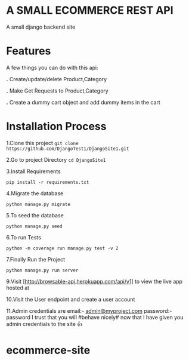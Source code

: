 # A SMALL ECOMMERCE REST API
 A small django backend site
# Features

A few things you can do with this api:

  **.** Create/update/delete Product,Category
  
  **.** Make Get Requests to Product,Category
  
  **.** Create a dummy cart object and add dummy items in the cart
 
# Installation Process 

1.Clone this project ``git clone https://github.com/DjangoTest1/DjangoSite1.git``

2.Go to project Directory ``cd DjangoSite1``
 
3.Install Requirements

``pip install -r requirements.txt``

4.Migrate the database

``python manage.py migrate``

5.To seed the database

``python manage.py seed ``

6.To run Tests

``python -m coverage run manage.py test -v 2 ``

7.Finally Run the Project

``python manage.py run server``

9.Visit [http://browsable-api.herokuapp.com/api/v1] to view the live app hosted at

10.Visit the User endpoint and create a user account

11.Admin credentials are 
email:-    admin@myproject.com
password:- password
I trust that you will #behave nicely# now that I have given you admin credentials to the site 👍


# ecommerce-site
